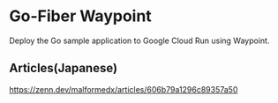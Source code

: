 # Go-Fiber Waypoint

Deploy the Go sample application to Google Cloud Run using Waypoint.

## Articles(Japanese)

https://zenn.dev/malformedx/articles/606b79a1296c89357a50